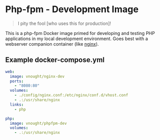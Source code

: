 # Php-fpm - Development Image

> I pity the fool [who uses this for production]!

This is a php-fpm Docker image primed for developing and testing PHP applications in my
local development environment. Goes best with a webserver companion container (like
[nginx](https://github.com/hlissner/docker-nginx-dev)).

## Example docker-compose.yml

```yaml
web:
  image: vnought/nginx-dev
  ports:
    - "8080:80"
  volumes:
    - ./config/nginx.conf:/etc/nginx/conf.d/vhost.conf
    - .:/usr/share/nginx
  links:
    - php

php:
  image: vnought/phpfpm-dev
  volumes:
    - .:/usr/share/nginx
```
